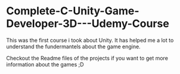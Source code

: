 # Complete-C-Unity-Game-Developer-3D---Udemy-Course

This was the first course i took about Unity. It has helped me a lot to understand the fundermantels about the game engine.

Checkout the Readme files of the projects if you want to get more information about the games ;D
